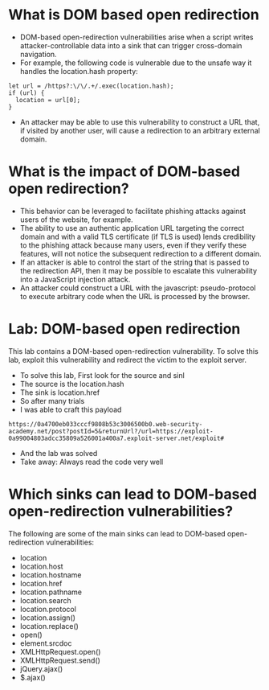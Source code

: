 # What is DOM based open redirection
- DOM-based open-redirection vulnerabilities arise when a script writes attacker-controllable data into a sink that can trigger cross-domain navigation. 
- For example, the following code is vulnerable due to the unsafe way it handles the location.hash property:
```
let url = /https?:\/\/.+/.exec(location.hash);
if (url) {
  location = url[0];
}
```
- An attacker may be able to use this vulnerability to construct a URL that, if visited by another user, will cause a redirection to an arbitrary external domain.

# What is the impact of DOM-based open redirection?
- This behavior can be leveraged to facilitate phishing attacks against users of the website, for example. 
- The ability to use an authentic application URL targeting the correct domain and with a valid TLS certificate (if TLS is used) lends credibility to the phishing attack because many users, even if they verify these features, will not notice the subsequent redirection to a different domain.
- If an attacker is able to control the start of the string that is passed to the redirection API, then it may be possible to escalate this vulnerability into a JavaScript injection attack. 
- An attacker could construct a URL with the javascript: pseudo-protocol to execute arbitrary code when the URL is processed by the browser.

# Lab: DOM-based open redirection
This lab contains a DOM-based open-redirection vulnerability. To solve this lab, exploit this vulnerability and redirect the victim to the exploit server.
- To solve this lab, First look for the source and sinl
- The source is the location.hash
- The sink is location.href
- So after many trials 
- I was able to craft this payload
```
https://0a4700eb033cccf9808b53c3006500b0.web-security-academy.net/post?postId=5&returnUrl?/url=https://exploit-0a99004803adcc35809a526001a400a7.exploit-server.net/exploit#
```
- And the lab was solved
- Take away: Always read the code very well

# Which sinks can lead to DOM-based open-redirection vulnerabilities?
The following are some of the main sinks can lead to DOM-based open-redirection vulnerabilities:
- location
- location.host
- location.hostname
- location.href
- location.pathname
- location.search
- location.protocol
- location.assign()
- location.replace()
- open()
- element.srcdoc
- XMLHttpRequest.open()
- XMLHttpRequest.send()
- jQuery.ajax()
- $.ajax()
